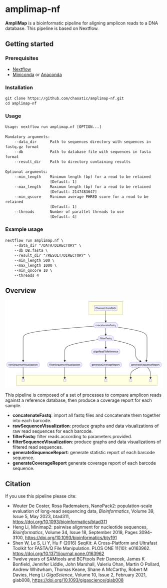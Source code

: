 # amplimap-nf

**AmpliMap** is a bioinformatic pipeline for aligning amplicon reads to a DNA database. This pipeline is based on Nextflow.

## Getting started

### Prerequisites
- [Nextflow](https://nf-co.re/docs/usage/installation)
- [Miniconda](https://docs.conda.io/projects/miniconda/en/latest/miniconda-install.html) or [Anaconda](https://docs.anaconda.com/free/anaconda/install/index.html)

### Installation

```shell
git clone https://github.com/chaoatic/amplimap-nf.git
cd amplimap-nf
```

### Usage

```
Usage: nextflow run amplimap.nf [OPTION...]

Mandatory arguments:
    --data_dir      Path to sequences directory with sequences in fastq.gz format
    --db            Path to database file with sequences in fasta format
    --result_dir    Path to directory containing results

Optional arguments:
    --min_length    Minimum length (bp) for a read to be retained
                    [Default: 1]
    --max_length    Maximum length (bp) for a read to be retained
                    [Default: 2147483647]
    --min_qscore    Minimum average PHRED score for a read to be retained
                    [Default: 1]
    --threads       Number of parallel threads to use
                    [Default: 4]
```

### Example usage

```
nextflow run amplimap.nf \
    --data_dir "/DATA/DIRECTORY" \
    --db DB.fasta \
    --result_dir "/RESULT/DIRECTORY" \
    --min_length 500 \
    --max_length 1000 \
    --min_qscore 10 \
    --threads 4
```

## Overview

![amplimap pipeline flowchart](./figures/flowchart.png "amplimap pipeline flowchart")

This pipeline is composed of a set of processes to compare amplicon reads against a reference database, then produce a coverage report for each sample.

- **concatenateFastq**: import all fastq files and concatenate them together into each barcode.
- **rawSequenceVisualization**: produce graphs and data visualizations of raw read sequences for each barcode.
- **filterFastq**: filter reads according to parameters provided.
- **filterSequenceVisualization**: produce graphs and data visualizations of filtered read sequences.
- **generateSequenceReport**: generate statistic report of each barcode sequence.
- **generateCoverageReport** generate coverage report of each barcode sequence.

## Citation

If you use this pipeline please cite:

- Wouter De Coster, Rosa Rademakers, NanoPack2: population-scale evaluation of long-read sequencing data, *Bioinformatics*, Volume 39, Issue 5, May 2023, btad311, https://doi.org/10.1093/bioinformatics/btad311
- Heng Li, Minimap2: pairwise alignment for nucleotide sequences, *Bioinformatics*, Volume 34, Issue 18, September 2018, Pages 3094–3100, https://doi.org/10.1093/bioinformatics/bty191
- Shen W, Le S, Li Y, Hu F (2016) SeqKit: A Cross-Platform and Ultrafast Toolkit for FASTA/Q File Manipulation. PLOS ONE 11(10): e0163962. https://doi.org/10.1371/journal.pone.0163962
- Twelve years of SAMtools and BCFtools
Petr Danecek, James K Bonfield, Jennifer Liddle, John Marshall, Valeriu Ohan, Martin O Pollard, Andrew Whitwham, Thomas Keane, Shane A McCarthy, Robert M Davies, Heng Li
*GigaScience*, Volume 10, Issue 2, February 2021, giab008, https://doi.org/10.1093/gigascience/giab008